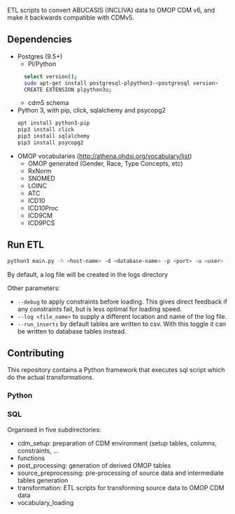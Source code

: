 ETL scripts to convert ABUCASIS (INCLIVA) data to OMOP CDM v6, and make it backwards compatible with CDMv5. 

## Dependencies
- Postgres (9.5+)
  - Pl/Python
  ```bash
    select version();
    sudo apt-get install postgresql-plpython3-<postgresql version>
    CREATE EXTENSION plpython3u;
    ```
  - cdm5 schema
- Python 3, with pip, click, sqlalchemy and psycopg2
  ```bash
  apt install python3-pip
  pip3 install click
  pip3 install sqlalchemy
  pip3 install psycopg2
  ```
- OMOP vocabularies (http://athena.ohdsi.org/vocabulary/list)
  - OMOP generated (Gender, Race, Type Concepts, etc)
  - RxNorm
  - SNOMED
  - LOINC
  - ATC
  - ICD10
  - ICD10Proc
  - ICD9CM
  - ICD9PCS
  

## Run ETL
```bash
python3 main.py -h <host-name> -d <database-name> -p <port> -u <user> -w <password> -s <source-schema>
```
By default, a log file will be created in the logs directory

Other parameters:
 - `--debug` to apply constraints before loading. This gives direct feedback if any constraints fail, but is less optimal for loading speed.
 - `--log <file_name>` to supply a different location and name of the log file. 
 - `--run_inserts` by default tables are written to csv. With this toggle it can be written to database tables instead. 

## Contributing
This repository contains a Python framework that executes sql script which do the actual transformations.

### Python

### SQL
Organised in five subdirectories:
* cdm_setup: preparation of CDM environment (setup tables, columns, constraints, ...
* functions
* post_processing: generation of derived OMOP tables
* source_preprocessing: pre-processing of source data and intermediate tables generation
* transformation: ETL scripts for transforming source data to OMOP CDM data
* vocabulary_loading
